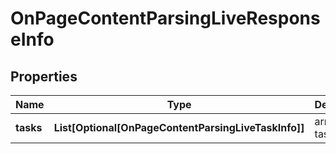 # OnPageContentParsingLiveResponseInfo


## Properties

| Name | Type | Description | Notes |
|------------ | ------------- | ------------- | -------------|
**tasks** | **List[Optional[OnPageContentParsingLiveTaskInfo]]** | array of tasks |[optional]|